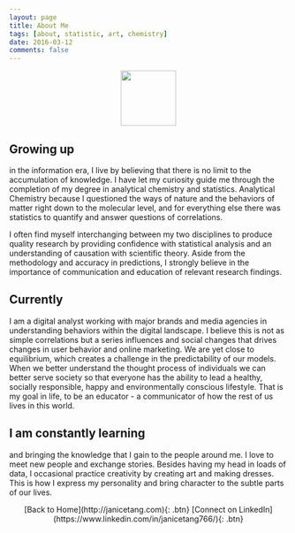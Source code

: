 ```yaml
---
layout: page
title: About Me
tags: [about, statistic, art, chemistry]
date: 2016-03-12
comments: false
---
```



<center><figure>
	<img src="http://imageshack.com/a/img923/485/wccLDK.jpg" style="width: 100px;" />
</figure></center>

## Growing up 

in the information era, I live by believing that there is no limit to the accumulation of knowledge. I have let my curiosity guide me through the completion of my degree in analytical chemistry and statistics. Analytical Chemistry because I questioned the ways of nature and the behaviors of matter right down to the molecular level, and for everything else there was statistics to quantify and answer questions of correlations.

I often find myself interchanging between my two disciplines to produce quality research by providing confidence with statistical analysis and an understanding of causation with scientific theory. Aside from the methodology and accuracy in predictions, I strongly believe in the importance of communication and education of relevant research findings.

## Currently 

I am a digital analyst working with major brands and media agencies in understanding behaviors within the digital landscape. I believe this is not as simple correlations but a series influences and social changes that drives changes in user behavior and online marketing. We are yet close to equilibrium, which creates a challenge in the predictability of our models. 
When we better understand the thought process of individuals we can better serve society so that everyone has the ability to lead a healthy, socially responsible, happy and environmentally conscious lifestyle. That is my goal in life, to be an educator - a communicator of how the rest of us lives in this world.  

## I am constantly learning 

and bringing the knowledge that I gain to the people around me. I love to meet new people and exchange stories. Besides having my head in loads of data, I occasional practice creativity by creating art and making dresses. This is how I express my personality and bring character to the subtle parts of our lives.

<center>
	[Back to Home](http://janicetang.com){: .btn}     [Connect on LinkedIn](https://www.linkedin.com/in/janicetang766/){: .btn}</center>
